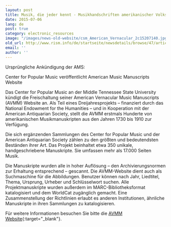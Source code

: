 ```yaml
---
layout: post
title: Musik, die jeder kennt - Musikhandschriften amerikanischer Volksmusik
date: 2015-07-06
lang: de
post: true
category: electronic_resources
image: "/images/news-old-website/csm_American_Vernacular_2c15207140.jpg"
old_url: http://www.rism.info/de/startseite/newsdetails/browse/47/article/64/american-vernacular-music-manuscripts.html
email: ''
author: ''
---
```


Ursprüngliche Ankündigung der AMS:

Center for Popular Music veröffentlicht American Music Manuscripts Website

Das Center for Popular Music an der Middle Tennessee State University kündigt die Freischaltung seiner American Vernacular Music Manuscripts (AVMM) Website an. Als Teil eines Dreijahresprojekts – finanziert durch das National Endowment for the Humanities – und in Kooperation mit der American Antiquarian Society, stellt die AVMM erstmals Hunderte von amerikanischen Musikmanuskripten aus den Jahren 1730 bis 1910 zur Verfügung.

Die sich ergänzenden Sammlungen des Center for Popular Music und der American Antiquarian Society zählen zu den größten und bedeutendsten Beständen ihrer Art. Das Projekt beinhaltet etwa 350 unikale, handgeschriebene Manuskripte. Sie umfassen mehr als 17.000 Seiten Musik.

Die Manuskripte wurden alle in hoher Auflösung – den Archivierungsnormen zur Erhaltung entsprechend – gescannt. Die AVMM-Website dient auch als Suchmaschine für die Abbildungen. Benutzer können nach Jahr, Liedtitel, Thema, Ursprung, Urheber und Schlüsselwort suchen. Alle Projektmanuskripte wurden außerdem im MARC-Bibliotheksformat katalogisiert und dem WorldCat zugänglich gemacht. Eine Zusammenstellung der Richtlinien erlaubt es anderen Institutionen, ähnliche Manuskripte in ihren Sammlungen zu katalogisieren.


Für weitere Informationen besuchen Sie bitte die [AVMM Website](http://popmusic.mtsu.edu/ManuscriptMusic){:target="_blank"}.
